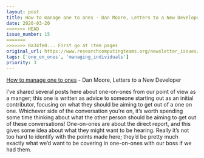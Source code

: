 ```yaml
---
layout: post
title: How to manage one to ones - Dan Moore, Letters to a New Developer
date: 2020-03-20
<<<<<<< HEAD
issue_number: 15
=======
>>>>>>> 0a34fe0... First go at item pages
original_url: https://www.researchcomputingteams.org/newsletter_issues/0015
tags: ['one_on_ones', 'managing_individuals']
priority: 3
---
```


<!-- markdownlint-disable MD033 -->
<!-- markdownlint-disable MD041 -->
<!-- markdownlint-disable MD049 -->

[How to manage one to ones](https://letterstoanewdeveloper.com/2020/03/16/how-to-manage-one-to-ones/) - Dan Moore, Letters to a New Developer

I’ve shared several posts here about one-on-ones from our point of view as a manger; this one is written as advice to someone starting out as an initial contributor, focusing on what they should be aiming to get out of a one on one.  Whichever side of the conversation you’re on, it’s worth spending some time thinking about what the other person should be aiming to get out of these conversations!  One-on-ones are about the direct report, and this gives some idea about what they might want to be hearing.  Really it’s not too hard to identify with the points made here; they’d be pretty much exactly what we’d want to be covering in one-on-ones with our boss if we had them.

